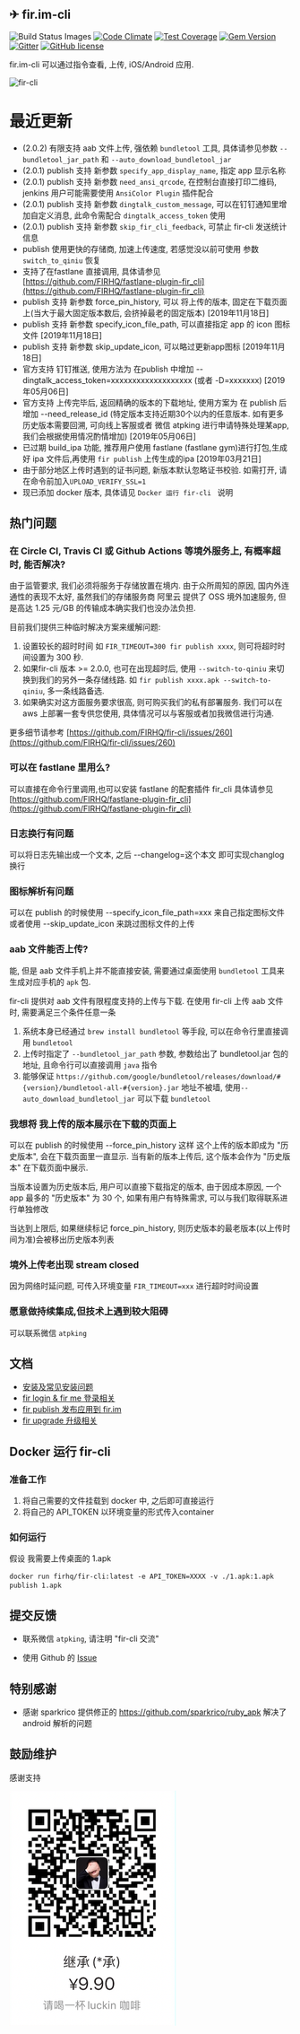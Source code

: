 ✈ fir.im-cli
----    

![Build Status Images](https://travis-ci.org/FIRHQ/fir-cli.svg)
[![Code Climate](https://codeclimate.com/github/FIRHQ/fir-cli/badges/gpa.svg)](https://codeclimate.com/github/FIRHQ/fir-cli)
[![Test Coverage](https://codeclimate.com/github/FIRHQ/fir-cli/badges/coverage.svg)](https://codeclimate.com/github/FIRHQ/fir-cli/coverage)
[![Gem Version](https://badge.fury.io/rb/fir-cli.svg)](http://badge.fury.io/rb/fir-cli)
[![Gitter](https://badges.gitter.im/Join%20Chat.svg)](https://gitter.im/FIRHQ/fir-cli?utm_source=badge&utm_medium=badge&utm_campaign=pr-badge)
[![GitHub license](https://img.shields.io/badge/license-MIT-blue.svg)](https://raw.githubusercontent.com/FIRHQ/fir-cli/master/LICENSE.txt)

fir.im-cli 可以通过指令查看, 上传, iOS/Android 应用.

![fir-cli](http://7rf35s.com1.z0.glb.clouddn.com/fir-cli-new.gif)


# 最近更新
- (2.0.2) 有限支持 aab 文件上传, 强依赖 `bundletool` 工具, 具体请参见参数 `--bundletool_jar_path` 和 `--auto_download_bundletool_jar`
- (2.0.1) publish 支持 新参数 `specify_app_display_name`, 指定 app 显示名称
- (2.0.1) publish 支持 新参数 `need_ansi_qrcode`, 在控制台直接打印二维码, jenkins 用户可能需要使用 `AnsiColor Plugin` 插件配合
- (2.0.1) publish 支持 新参数 `dingtalk_custom_message`, 可以在钉钉通知里增加自定义消息, 此命令需配合 `dingtalk_access_token` 使用
- (2.0.1) publish 支持 新参数 `skip_fir_cli_feedback`, 可禁止 fir-cli 发送统计信息
- publish 使用更快的存储商, 加速上传速度, 若感觉没以前可使用 参数 `switch_to_qiniu` 恢复
- 支持了在fastlane 直接调用, 具体请参见 [https://github.com/FIRHQ/fastlane-plugin-fir_cli](https://github.com/FIRHQ/fastlane-plugin-fir_cli)
- publish 支持 新参数 force_pin_history, 可以 将上传的版本, 固定在下载页面上(当大于最大固定版本数后, 会挤掉最老的固定版本) [2019年11月18日]
- publish 支持 新参数 specify_icon_file_path, 可以直接指定 app 的 icon 图标文件 [2019年11月18日]
- publish 支持 新参数 skip_update_icon, 可以略过更新app图标 [2019年11月18日]
- 官方支持 钉钉推送, 使用方法为 在publish 中增加 --dingtalk_access_token=xxxxxxxxxxxxxxxxxxx (或者 -D=xxxxxxx)  [2019年05月06日]
- 官方支持 上传完毕后, 返回精确的版本的下载地址, 使用方案为 在 publish 后增加 --need_release_id (特定版本支持近期30个以内的任意版本. 如有更多历史版本需要回溯, 可向线上客服或者 微信 atpking 进行申请特殊处理某app, 我们会根据使用情况酌情增加) [2019年05月06日]
- 已过期 build_ipa 功能, 推荐用户使用 fastlane (fastlane gym)进行打包,生成好 ipa 文件后,再使用 `fir publish` 上传生成的ipa [2019年03月21日]
- 由于部分地区上传时遇到的证书问题, 新版本默认忽略证书校验. 如需打开, 请在命令前加入`UPLOAD_VERIFY_SSL=1`
- 现已添加 docker 版本, 具体请见 `Docker 运行 fir-cli ` 说明

## 热门问题

### 在 Circle CI, Travis CI 或 Github Actions 等境外服务上, 有概率超时, 能否解决?

由于监管要求, 我们必须将服务于存储放置在境内. 由于众所周知的原因, 国内外连通性的表现不太好, 虽然我们的存储服务商 阿里云 提供了 OSS 境外加速服务, 但是高达 1.25 元/GB 的传输成本确实我们也没办法负担. 

目前我们提供三种临时解决方案来缓解问题: 

1. 设置较长的超时时间 如 `FIR_TIMEOUT=300 fir publish xxxx`, 则可将超时时间设置为 300 秒.
2. 如果fir-cli 版本 >= 2.0.0, 也可在出现超时后, 使用 `--switch-to-qiniu` 来切换到我们的另外一条存储线路. 如 `fir publish xxxx.apk --switch-to-qiniu`, 多一条线路备选.
3. 如果确实对这方面服务要求很高, 则可购买我们的私有部署服务. 我们可以在 aws 上部署一套专供您使用, 具体情况可以与客服或者加我微信进行沟通.

更多细节请参考 [https://github.com/FIRHQ/fir-cli/issues/260](https://github.com/FIRHQ/fir-cli/issues/260)

### 可以在 fastlane 里用么?

可以直接在命令行里调用,也可以安装 fastlane 的配套插件 fir_cli 具体请参见 [https://github.com/FIRHQ/fastlane-plugin-fir_cli](https://github.com/FIRHQ/fastlane-plugin-fir_cli)


### 日志换行有问题

可以将日志先输出成一个文本, 之后 --changelog=这个本文   即可实现changlog换行

### 图标解析有问题

可以在 publish 的时候使用 --specify_icon_file_path=xxx  来自己指定图标文件 或者使用  --skip_update_icon  来跳过图标文件的上传

### aab 文件能否上传?

能, 但是 aab 文件手机上并不能直接安装, 需要通过桌面使用 `bundletool` 工具来生成对应手机的 `apk` 包.

fir-cli 提供对 aab 文件有限程度支持的上传与下载. 在使用 fir-cli 上传 aab 文件时, 需要满足三个条件任意一条

1. 系统本身已经通过 `brew install bundletool` 等手段, 可以在命令行里直接调用 `bundletool`
2. 上传时指定了 `--bundletool_jar_path` 参数, 参数给出了 bundletool.jar 包的地址, 且命令行可以直接调用 `java` 指令
3. 能够保证 `https://github.com/google/bundletool/releases/download/#{version}/bundletool-all-#{version}.jar` 地址不被墙, 使用`--auto_download_bundletool_jar` 可以下载 `bundletool`


### 我想将 我上传的版本展示在下载的页面上

可以在 publish 的时候使用 --force_pin_history   这样 这个上传的版本即成为 "历史版本", 会在下载页面里一直显示. 当有新的版本上传后, 这个版本会作为 "历史版本" 在下载页面中展示. 

当版本设置为历史版本后, 用户可以直接下载指定的版本, 由于因成本原因, 一个 app 最多的 "历史版本" 为 30 个, 如果有用户有特殊需求, 可以与我们取得联系进行单独修改

当达到上限后, 如果继续标记 force_pin_history, 则历史版本的最老版本(以上传时间为准)会被移出历史版本列表

### 境外上传老出现 stream closed 

因为网络时延问题, 可传入环境变量 `FIR_TIMEOUT=xxx` 进行超时时间设置

### 愿意做持续集成,但技术上遇到较大阻碍

可以联系微信 `atpking`

## 文档

- [安装及常见安装问题](https://github.com/FIRHQ/fir-cli/blob/master/doc/install.md)
- [fir login & fir me 登录相关](https://github.com/FIRHQ/fir-cli/blob/master/doc/login.md)
- [fir publish 发布应用到 fir.im](https://github.com/FIRHQ/fir-cli/blob/master/doc/publish.md)
- [fir upgrade 升级相关](https://github.com/FIRHQ/fir-cli/blob/master/doc/upgrade.md)

## Docker 运行 fir-cli 

### 准备工作
1. 将自己需要的文件挂载到 docker 中, 之后即可直接运行
2. 将自己的 API_TOKEN 以环境变量的形式传入container 

### 如何运行

假设 我需要上传桌面的  1.apk 

```
docker run firhq/fir-cli:latest -e API_TOKEN=XXXX -v ./1.apk:1.apk publish 1.apk
```

## 提交反馈

- 联系微信 `atpking`, 请注明 "fir-cli 交流"

- 使用 Github 的 [Issue](https://github.com/FIRHQ/fir-cli/issues) 

## 特别感谢 

- 感谢 sparkrico 提供修正的 https://github.com/sparkrico/ruby_apk 解决了 android 解析的问题


## 鼓励维护

感谢支持

![luckin](luckin_coffee.png)
